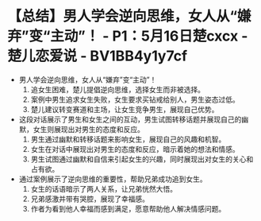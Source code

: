 # 【总结】男人学会逆向思维，女人从“嫌弃”变“主动”！ - P1：5月16日楚cxcx - 楚儿恋爱说 - BV1BB4y1y7cf

-   男人学会逆向思维，女人从“嫌弃”变“主动”！
    1.  追女生困难，楚儿提倡逆向思维，选择女生而非被选择。
    2.  案例中男生追求女生失败，女生要求买钻戒给别人，男生姿态过低。
    3.  楚儿建议转变赛道和主场，让女生竞争男生，展现自己优势。
-   这段对话展示了男生和女生之间的互动，男生试图转移话题并展现自己的幽默，女生则展现出对男生的态度和反应。
    1.  男生通过幽默和转移话题来影响女生，展现自己的风趣和机智。
    2.  女生在对话中展现出对男生的态度和反应，暗示着她的想法和情感。
    3.  男生试图通过幽默和自信来引起女生的兴趣，同时展现出对女生的关心和占有欲。
-   通过案例展示了逆向思维的重要性，帮助兄弟成功追到女生。
    1.  女生的话语暗示了两人关系，让兄弟恍然大悟。
    2.  兄弟感激并带有哭腔，展现了幸福感。
    3.  作者为看到他人幸福而感到满足，愿意帮助他人解决情感问题。